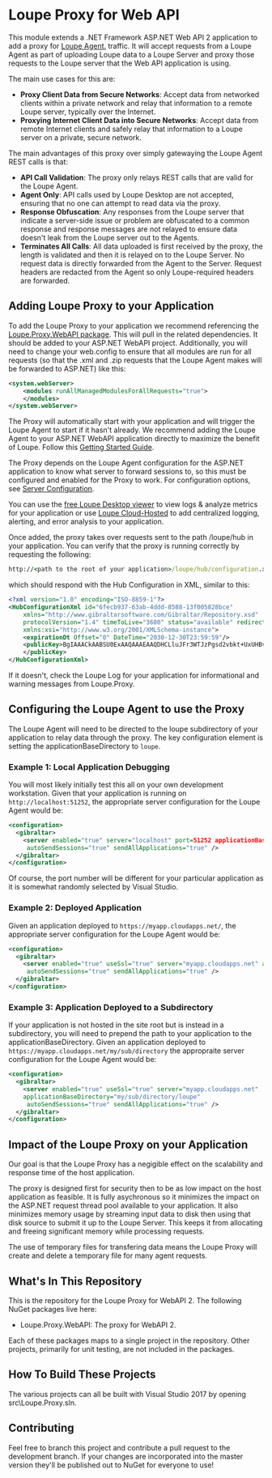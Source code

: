 # Loupe Proxy for Web API #

This module extends a .NET Framework ASP.NET Web API 2 application to add a proxy for [Loupe Agent.](https://www.nuget.org/packages/Gibraltar.Agent/) traffic.
It will accept requests from a Loupe Agent as part of uploading Loupe data to a Loupe Server and proxy those
requests to the Loupe server that the Web API application is using.

The main use cases for this are:

* **Proxy Client Data from Secure Networks**:  Accept data from networked clients within a private network and
relay that information to a remote Loupe server, typically over the Internet.
* **Proxying Internet Client Data into Secure Networks**:  Accept data from remote Internet clients and safely
relay that information to a Loupe server on a private, secure network.

The main advantages of this proxy over simply gatewaying the Loupe Agent REST calls is that:

* **API Call Validation**: The proxy only relays REST calls that are valid for the Loupe Agent.
* **Agent Only**: API calls used by Loupe Desktop are not accepted, ensuring that no one can attempt
to read data via the proxy.
* **Response Obfuscation**: Any responses from the Loupe server that indicate a server-side issue or problem
are obfuscated to a common response and response messages are not relayed to ensure data doesn't leak from
the Loupe server out to the Agents.
* **Terminates All Calls**: All data uploaded is first received by the proxy, the length is validated and then it
is relayed on to the Loupe Server.  No request data is directly forwarded from the Agent to the Server.  Request
headers are redacted from the Agent so only Loupe-required headers are forwarded.

## Adding Loupe Proxy to your Application ##

To add the Loupe Proxy to your application we recommend referencing the [Loupe.Proxy.WebAPI package](https://www.nuget.org/packages/Loupe.Proxy.WebAPI/).
This will pull in the related dependencies.  It should be added to your ASP.NET WebAPI project.
Additionally, you will need to change your web.config to ensure that all modules are run for all
requests (so that the .xml and .zip requests that the Loupe Agent makes will be forwarded to ASP.NET)
like this:

```xml
<system.webServer>
    <modules runAllManagedModulesForAllRequests="true">
    </modules>
</system.webServer>
```

The Proxy will automatically start with your application and will trigger the Loupe Agent to start if it
hasn't already.  We recommend adding the Loupe Agent to your ASP.NET WebAPI application directly to
maximize the benefit of Loupe.  Follow this [Getting Started Guide](https://doc.onloupe.com/#GettingStarted_Introduction.html).

The Proxy depends on the Loupe Agent configuration for the ASP.NET application to know what server to
forward sessions to, so this must be configured and enabled for the Proxy to work.  For configuration
options, see [Server Configuration](https://doc.onloupe.com/DevelopersReference_ServerConfiguration.html).

You can use the [free Loupe Desktop viewer](https://onloupe.com/local-logging/free-net-log-viewer) to
view logs & analyze metrics for your application or use [Loupe Cloud-Hosted](https://onloupe.com/) to add centralized logging,
alerting, and error analysis to your application.

Once added, the proxy takes over requests sent to the path /loupe/hub in your application.  You can
verify that the proxy is running correctly by requesting the following:

```cmd
http://<path to the root of your application>/loupe/hub/configuration.xml
```

which should respond with the Hub Configuration in XML, similar to this:

```xml
<?xml version="1.0" encoding="ISO-8859-1"?>
<HubConfigurationXml id="6fecb937-63ab-4ddd-8588-13f005828bce"
    xmlns="http://www.gibraltarsoftware.com/Gibraltar/Repository.xsd"
    protocolVersion="1.4" timeToLive="3600" status="available" redirectRequested="false" xmlns:xsd="http://www.w3.org/2001/XMLSchema"
    xmlns:xsi="http://www.w3.org/2001/XMLSchema-instance">
    <expirationDt Offset="0" DateTime="2030-12-30T23:59:59"/>
    <publicKey>BgIAAACkAABSU0ExAAQAAAEAAQDHCLluJFr3WTJzPgsd2vbkt+UxUHBvmnxcWGsjSOtCq/uvI8I8TVXdMwsC3a6bTXpYIr8s/cf5JZkidMzDdQzEoYxvHyQ2aZTra2bds8hdXRp/Pm3J1BYkP4v8po0UnsYyn5CYUdfQAzI/vPrcw03koOgK0Y3ifBEuIw2WhDIQjw==
    </publicKey>
</HubConfigurationXml>
```

If it doesn't, check the Loupe Log for your application for informational and warning messages from Loupe.Proxy.

## Configuring the Loupe Agent to use the Proxy ##

The Loupe Agent will need to be directed to the loupe subdirectory of your application to relay data
through the proxy.  The key configuration element is setting the applicationBaseDirectory to `loupe`.

### Example 1: Local Application Debugging ###

You will most likely initially test this all on your own development workstation.
Given that your application is running on `http://localhost:51252`, the appropriate
server configuration for the Loupe Agent would be:

```xml
<configuration>
  <gibraltar>
    <server enabled="true" server="localhost" port=51252 applicationBaseDirectory="loupe"
     autoSendSessions="true" sendAllApplications="true" />
  </gibraltar>
</configuration>
```

Of course, the port number will be different for your particular application as it is somewhat
randomly selected by Visual Studio.  

### Example 2: Deployed Application ###

Given an application deployed to `https://myapp.cloudapps.net/`, the appropriate
server configuration for the Loupe Agent would be:

```xml
<configuration>
  <gibraltar>
    <server enabled="true" useSsl="true" server="myapp.cloudapps.net" applicationBaseDirectory="loupe"
     autoSendSessions="true" sendAllApplications="true" />
  </gibraltar>
</configuration>
```

### Example 3: Application Deployed to a Subdirectory ###

If your application is not hosted in the site root but is instead in a subdirectory,
you will need to prepend the path to your application to the applicationBaseDirectory.
Given an application deployed to `https://myapp.cloudapps.net/my/sub/directory` the
appropraite server configuration for the Loupe Agent would be:

```xml
<configuration>
  <gibraltar>
    <server enabled="true" useSsl="true" server="myapp.cloudapps.net"
    applicationBaseDirectory="my/sub/directory/loupe"
     autoSendSessions="true" sendAllApplications="true" />
  </gibraltar>
</configuration>
```

## Impact of the Loupe Proxy on your Application ##

Our goal is that the Loupe Proxy has a negigible effect on the scalability and response time
of the host application.

The proxy is designed first for security then to be as low impact on the host application
as feasible.  It is fully asychronous so it minimizes the impact on the ASP.NET request
thread pool available to your application.  It also minimizes memory usage by streaming
input data to disk then using that disk source to submit it up to the Loupe Server.  This
keeps it from allocating and freeing significant memory while processing requests.

The use of temporary files for transfering data means the Loupe Proxy will create and delete
a temporary file for many agent requests.

## What's In This Repository ##

This is the repository for the Loupe Proxy for WebAPI 2.
The following NuGet packages live here:

* Loupe.Proxy.WebAPI: The proxy for WebAPI 2.

Each of these packages maps to a single project in the repository. Other projects, primarily for unit testing, are not
included in the packages.

## How To Build These Projects ##

The various projects can all be built with Visual Studio 2017 by opening src\Loupe.Proxy.sln.

## Contributing ##

Feel free to branch this project and contribute a pull request to the development branch.
If your changes are incorporated into the master version they'll be published out to NuGet
for everyone to use!
